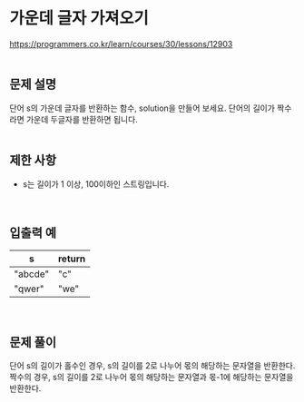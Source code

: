    
</br>

# 가운데 글자 가져오기

https://programmers.co.kr/learn/courses/30/lessons/12903   
</br>

## 문제 설명
단어 s의 가운데 글자를 반환하는 함수, solution을 만들어 보세요. 단어의 길이가 짝수라면 가운데 두글자를 반환하면 됩니다.   
</br>

## 제한 사항
* s는 길이가 1 이상, 100이하인 스트링입니다.     
</br>

## 입출력 예
s|return
---|---|
"abcde"|"c"
"qwer"|"we"   
</br>

## 문제 풀이
단어 s의 길이가 홀수인 경우, s의 길이를 2로 나누어 몫의 해당하는 문자열을 반환한다.   
짝수의 경우, s의 길이를 2로 나누어 몫의 해당하는 문자열과 몫-1에 해당하는 문자열을 반환한다.
</br>